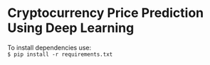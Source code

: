
# Cryptocurrency Price Prediction Using Deep Learning

To install dependencies use:  
``$ pip install -r requirements.txt``
